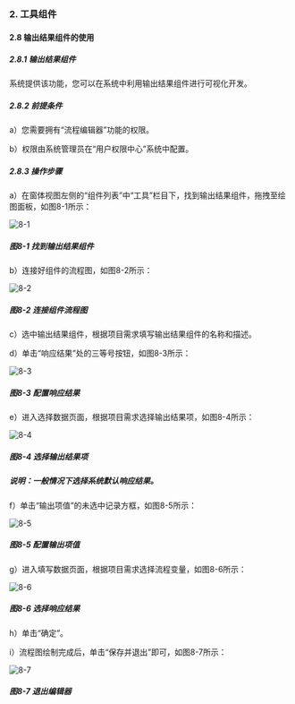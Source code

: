### 2. 工具组件

#### 2.8 输出结果组件的使用

##### 2.8.1 输出结果组件

系统提供该功能，您可以在系统中利用输出结果组件进行可视化开发。

##### 2.8.2 前提条件

a）您需要拥有“流程编辑器”功能的权限。

b）权限由系统管理员在“用户权限中心”系统中配置。

##### 2.8.3 操作步骤

a）在窗体视图左侧的“组件列表”中“工具”栏目下，找到输出结果组件，拖拽至绘图面板，如图8-1所示：

![8-1](https://www.feisuanyz.com/fsimage/zc-image/cz_22_1_1_01.png)

##### 图8-1 找到输出结果组件

b）连接好组件的流程图，如图8-2所示：

![8-2](https://www.feisuanyz.com/fsimage/zc-image/cz_22_1_1_02.png)

##### 图8-2 连接组件流程图

c）选中输出结果组件，根据项目需求填写输出结果组件的名称和描述。

d）单击“响应结果”处的三等号按钮，如图8-3所示：

![8-3](https://www.feisuanyz.com/fsimage/zc-image/cz_22_1_1_08.png)

##### 图8-3 配置响应结果

e）进入选择数据页面，根据项目需求选择输出结果项，如图8-4所示：

![8-4](https://www.feisuanyz.com/fsimage/zc-image/cz_22_1_1_04.png)

##### 图8-4 选择输出结果项

##### 说明：一般情况下选择系统默认响应结果。

f）单击“输出项值”的未选中记录方框，如图8-5所示：

![8-5](https://www.feisuanyz.com/fsimage/zc-image/cz_22_1_1_05.png)

##### 图8-5 配置输出项值

g）进入填写数据页面，根据项目需求选择流程变量，如图8-6所示：

![8-6](https://www.feisuanyz.com/fsimage/zc-image/cz_22_1_1_06.png)

##### 图8-6 选择响应结果

h）单击“确定”。

i）流程图绘制完成后，单击“保存并退出”即可，如图8-7所示：

![8-7](https://www.feisuanyz.com/fsimage/zc-image/cz_22_1_1_07.png)

##### 图8-7 退出编辑器

